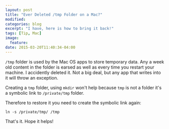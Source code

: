 ```yaml
---
layout: post
title: "Ever Deleted /tmp Folder on a Mac?"
modified:
categories: blog
excerpt: "I have, here is how to bring it back!"
tags: [Tip, Mac]
image:
  feature:
date: 2015-03-20T11:40:34-04:00
---
```


```/tmp``` folder is used by the Mac OS apps to store temporary data. Any a week old content in the folder is earsed as well as every time you restart your machine. I accidently deleted it. Not a big deal, but any app that writes into it will throw an exception. 

Creating a ```tmp``` folder, using ```mkdir``` won't help because ```tmp``` is not a folder it's a symbolic link to ```/private/tmp``` folder. 

Therefore to restore it you need to create the symbolic link again:

```
ln -s /private/tmp/ /tmp
```

That's it. Hope it helps!




